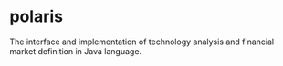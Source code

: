 # polaris
The interface and implementation of technology analysis and financial market definition in Java language.
